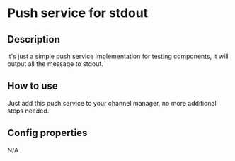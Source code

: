 # Push service for stdout

## Description

it's just a simple push service implementation for testing components, it will output all the message to stdout.

## How to use

Just add this push service to your channel manager, no more additional steps needed.

## Config properties

N/A